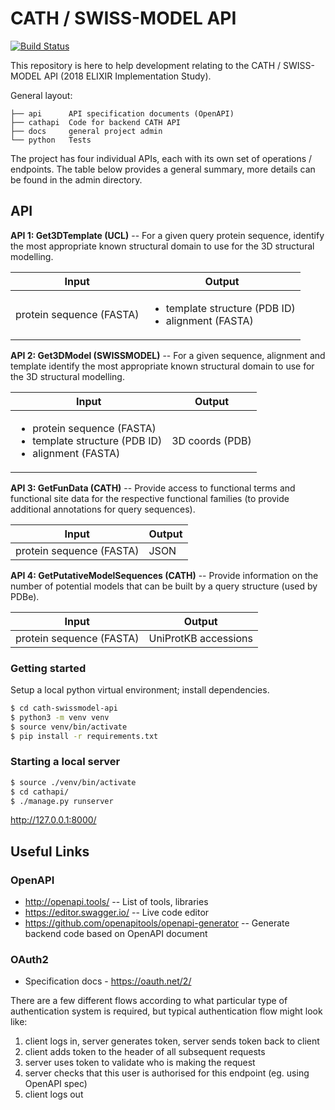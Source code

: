# CATH / SWISS-MODEL API

[![Build Status](https://travis-ci.com/CATH-SWISSMODEL/cath-swissmodel-api.svg?branch=master)](https://travis-ci.com/CATH-SWISSMODEL/cath-swissmodel-api)

This repository is here to help development relating to the CATH / SWISS-MODEL API (2018 ELIXIR Implementation Study).

General layout:

```
├── api      API specification documents (OpenAPI)
├── cathapi  Code for backend CATH API
├── docs     general project admin
└── python   Tests
```

The project has four individual APIs, each with its own set of operations / endpoints. The table below provides a general summary, more details can be found in the admin directory.

## API

**API 1: Get3DTemplate (UCL)** -- For a given query protein sequence, identify the most appropriate known structural domain to use for the 3D structural modelling.

| Input | Output |
|---|---|
| protein sequence (FASTA) | <ul><li>template structure (PDB ID)</li><li>alignment (FASTA)</li></ul> |

**API 2: Get3DModel (SWISSMODEL)** -- For a given sequence, alignment and template identify the most appropriate known structural domain to use for the 3D structural modelling.

| Input | Output |
|---|---|
| <ul><li>protein sequence (FASTA)</li><li>template structure (PDB ID)</li><li> alignment (FASTA)</li></ul> | 3D coords (PDB) |

**API 3: GetFunData (CATH)** -- Provide access to functional terms and functional site data for the respective functional families (to provide additional annotations for query sequences).

| Input | Output |
|---|---|
| protein sequence (FASTA) | JSON |

**API 4: GetPutativeModelSequences (CATH)** -- Provide information on the number of potential models that can be built by a query structure (used by PDBe).

| Input | Output |
|---|---|
| protein sequence (FASTA) | UniProtKB accessions |

### Getting started

Setup a local python virtual environment; install dependencies.

```sh
$ cd cath-swissmodel-api
$ python3 -m venv venv
$ source venv/bin/activate
$ pip install -r requirements.txt
```

### Starting a local server

```sh
$ source ./venv/bin/activate
$ cd cathapi/
$ ./manage.py runserver
```

http://127.0.0.1:8000/

## Useful Links

### OpenAPI

* http://openapi.tools/ -- List of tools, libraries
* https://editor.swagger.io/ -- Live code editor
* https://github.com/openapitools/openapi-generator -- Generate backend code based on OpenAPI document

### OAuth2

* Specification docs - https://oauth.net/2/

There are a few different flows according to what particular type of authentication system is required, but typical authentication flow might look like:
1. client logs in, server generates token, server sends token back to client
1. client adds token to the header of all subsequent requests
1. server uses token to validate who is making the request
1. server checks that this user is authorised for this endpoint (eg. using OpenAPI spec)
1. client logs out

